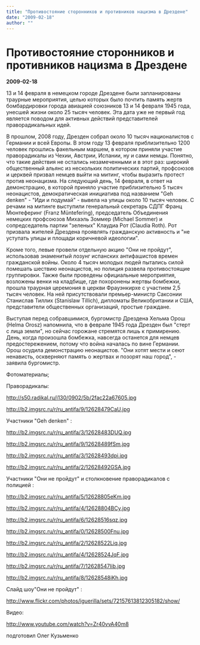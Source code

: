 ```yaml
---
title: "Противостояние сторонников и противников нацизма в Дрездене"
date: "2009-02-18"
author: ""
---
```


# Противостояние сторонников и противников нацизма в Дрездене

**2009-02-18** 

13 и 14 февраля в немецком городе Дрездене были запланированы траурные мероприятия, целью которых было почтить память жертв бомбардировки города авиацией союзников 13 и 14 февраля 1945 года, унесшей жизни около 25 тысяч человек. Эта дата уже не первый год является поводом для активных действий представителей праворадикальных идей.

В прошлом, 2008 году, Дрезден собрал около 10 тысяч националистов с Германии и всей Европы. В этом году 13 февраля приблизительно 1200 человек прошлись факельным маршем, в котором приняли участие праворадикалы из Чехии, Австрии, Испании, ну и сами немцы. Понятно, что такие действия не остались незамеченными и в этот раз: широкий общественный альянс из нескольких политических партий, профсоюзов и церквей призвал немцев выйти на митинг, чтобы выразить протест против неонацизма. На следующий день, 14 февраля, в ответ на демонстрацию, в которой приняло участие приблизительно 5 тысяч неонацистов, демократическая инициатива под названием "Geh denken" - "Иди и подумай" - вывела на улицы около 10 тысяч человек. С речами на митинге выступили генеральный секретарь СДПГ Франц Мюнтеферинг (Franz Müntefering), председатель Объединения немецких профсоюзов Михаэль Зоммер (Michael Sommer) и сопредседатель партии "зеленых" Клаудиа Рот (Claudia Roth). Рот призвала жителей Дрездена проявлять гражданскую активность и "не уступать улицы и площади коричневой идеологии".

Кроме того, левые провели отдельную акцию "Они не пройдут", использовав знаменитый лозунг испанских антифашистов времен гражданской войны. Около 4 тысяч молодых людей пытались силой помешать шествию неонацистов, но полиция развела противостоящие группировки. Также были проведены официальные мероприятия, возложены венки на кладбище, где похоронены жертвы бомбежки, прошла траурная церемония в церкви Фрауэнкирхе с участием 2,5 тысяч человек. На ней присутствовали премьер-министр Саксонии Станислав Тиллих (Stanislaw Tillich), дипломаты Великобритании и США, представители общественных организаций, простые граждане.

Выступая перед собравшимися, бургомистр Дрездена Хельма Орош (Helma Orosz) напомнила, что в феврале 1945 года Дрезден был "стерт с лица земли", но сейчас горожане стремятся лишь к примирению. День, когда произошла бомбежка, навсегда останется для немцев предостережением, потому что война началась по вине Германии. Орош осудила демонстрацию неонацистов. "Они хотят мести и сеют ненависть, оскверняют память о жертвах и позорят наш город", - заявила бургомистр.

Фотоматериалы;

Праворадикалы:

http://s50.radikal.ru/i130/0902/5b/2fac22a67605.jpg

http://b2.imgsrc.ru/r/ru_antifa/9/12628479CaU.jpg

Участники "Geh denken" :

http://b2.imgsrc.ru/r/ru_antifa/3/12628483DUQ.jpg

http://b2.imgsrc.ru/r/ru_antifa/9/12628489fSm.jpg

http://b2.imgsrc.ru/r/ru_antifa/3/12628493dpi.jpg

http://b2.imgsrc.ru/r/ru_antifa/2/12628492GSA.jpg

Участники "Они не пройдут" и столкновение праворадикалов с полицией :

http://b2.imgsrc.ru/r/ru_antifa/5/12628805eKm.jpg

http://b2.imgsrc.ru/r/ru_antifa/4/12628804BCy.jpg

http://b2.imgsrc.ru/r/ru_antifa/6/12628516sqz.jpg

http://b2.imgsrc.ru/r/ru_antifa/0/12628500Fnu.jpg

http://b2.imgsrc.ru/r/ru_antifa/2/12628522Liq.jpg

http://b2.imgsrc.ru/r/ru_antifa/4/12628524JqF.jpg

http://b2.imgsrc.ru/r/ru_antifa/7/12628547Iib.jpg

http://b2.imgsrc.ru/r/ru_antifa/8/12628548iKh.jpg

Слайд шоу"Они не пройдут" :

http://www.flickr.com/photos/iguerilla/sets/72157613812305182/show/

Видео:

http://www.youtube.com/watch?v=Zr40vvA40m8

подготовил Олег Кузьменко